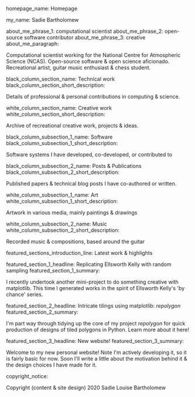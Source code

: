 homepage_name: Homepage

my_name: Sadie Bartholomew

about_me_phrase_1: computational scientist
about_me_phrase_2: open-source software contributor
about_me_phrase_3: creative
about_me_paragraph:

  Computational scientist working for the National Centre
  for Atmospheric Science (NCAS). Open-source software
  & open science aficionado. Recreational artist, guitar
  music enthusiast & chess student.

black_column_section_name: Technical work
black_column_section_short_description:

  Details of professional & personal contributions
  in computing & science.

white_column_section_name: Creative work
white_column_section_short_description:

  Archive of recreational creative work, projects & ideas.

black_column_subsection_1_name: Software
black_column_subsection_1_short_description:

  Software systems I have developed,
  co-developed, or contributed to

black_column_subsection_2_name: Posts & Publications
black_column_subsection_2_short_description:

  Published papers & technical blog posts I have
  co-authored or written.

white_column_subsection_1_name: Art
white_column_subsection_1_short_description:

  Artwork in various media, mainly paintings & drawings

white_column_subsection_2_name: Music
white_column_subsection_2_short_description:

  Recorded music & compositions, based around the guitar

featured_sections_introduction_line: Latest work & highlights

featured_section_1_headline: Replicating Ellsworth Kelly with random sampling
featured_section_1_summary:

  I recently undertook another mini-project to do
  something creative with matplotlib. This time I generated
  works in the spirit of Ellsworth Kelly's 'by chance' series.

featured_section_2_headline:  Intricate tilings using matplotlib: *repolygon*
featured_section_2_summary:

  I'm part way through tidying up the core of my project
  *repolygon* for quick production of designs of
  tiled polygons in Python. Learn more about it here!
                
featured_section_3_headline:  New website!
featured_section_3_summary:

  Welcome to my new personal website! Note I'm actively
  developing it, so it is fairly basic for now. Soon I'll
  write a little about the motivation behind it & the
  design choices I have made for it.

copyright_notice:

  Copyright (content & site design) 2020 Sadie Louise Bartholomew
